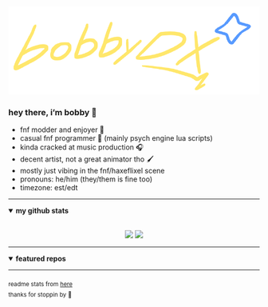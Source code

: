 <p align="center">
  <img src="./logo.png">
</p>

### hey there, i’m bobby 👋

- fnf modder and enjoyer 🎤
- casual fnf programmer 🧠 (mainly psych engine lua scripts)
- kinda cracked at music production 🎧
- decent artist, not a great animator tho 🖌️
- mostly just vibing in the fnf/haxeflixel scene
- pronouns: he/him (they/them is fine too)
- timezone: est/edt

---

<details open>
 <summary><b>my github stats</b></summary>

<br>

<p align="center">
  <img src="https://github-readme-stats.vercel.app/api?username=bobbydeluxe&show_icons=true&theme=tokyonight&line_height=27">
  <img src="https://github-readme-stats.vercel.app/api/top-langs/?username=bobbydeluxe&hide=css,html&theme=tokyonight">
</p>

</details>

---

<details open>
 <summary><b>featured repos</b></summary>

<!--
to show repos here, just replace the repo name and uncomment the blocks below

<p align="center">
  <a href="https://github.com/bobbydeluxe/repo1">
    <img align="center" src="https://github-readme-stats.vercel.app/api/pin/?username=bobbydeluxe&repo=repo1&theme=tokyonight" />
  </a>
</p>
-->

</details>

---

<sub>readme stats from <a href="https://github.com/durgeshsamariya/awesome-github-profile-readme-templates/blob/master/templates/pr2tik1.md">here</a></sub>  
<sub>thanks for stoppin by 🤙</sub>
